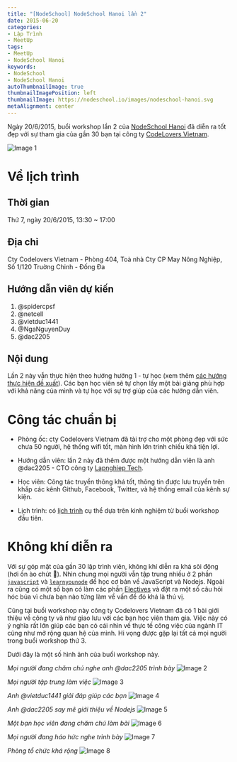 ```yaml
---
title: "[NodeSchool] NodeSchool Hanoi lần 2"
date: 2015-06-20
categories:
- Lập Trình
- MeetUp
tags:
- MeetUp
- NodeSchool Hanoi
keywords:
- NodeSchool
- NodeSchool Hanoi
autoThumbnailImage: true
thumbnailImagePosition: left
thumbnailImage: https://nodeschool.io/images/nodeschool-hanoi.svg
metaAlignment: center
---
```

Ngày 20/6/2015, buổi workshop lần 2 của [NodeSchool Hanoi](http://nodeschool.io/hanoi/) đã diễn ra tốt đẹp với sự tham gia của gần 30 bạn tại công ty [CodeLovers Vietnam](http://codelovers.vn/).

![Image 1](https://github.com/nodeschool/hanoi/blob/master/album/HAN%232/7.jpg?raw=true)

# Về lịch trình
## Thời gian
Thứ 7, ngày 20/6/2015, 13:30 ~ 17:00

## Địa chỉ
Cty Codelovers Vietnam - Phòng 404, Toà nhà Cty CP May Nông Nghiệp, Số 1/120 Truờng Chinh - Ðống Ða

## Hướng dẫn viên dự kiến
1. @spidercpsf
2. @netcell
3. @vietduc1441
4. @NgaNguyenDuy
5. @dac2205

## Nội dung
Lần 2 này vẫn thực hiện theo hướng hướng 1 - tự học (xem thêm [các hướng thực hiện đề xuất](https://github.com/nodeschool/hanoi/issues/3)). Các bạn học viên sẽ tự chọn lấy một bài giảng phù hợp với khả năng của mình và tự học với sự trợ giúp của các hướng dẫn viên.

# Công tác chuẩn bị

* Phòng ốc: cty Codelovers Vietnam đã tài trợ cho một phòng đẹp với sức chưa 50 người, hệ thống wifi tốt, màn hình lớn trình chiếu khá tiện lợi.

* Hướng dẫn viên: lần 2 này đã thêm được một hướng dẫn viên là anh @dac2205 - CTO công ty [Lapnghiep Tech](http://lglist.co/).

* Học viên: Công tác truyền thông khá tốt, thông tin được lưu truyền trên khắp các kênh Github, Facebook, Twitter, và hệ thống email của kênh sự kiện.

* Lịch trình: có [lịch trình](https://github.com/nodeschool/hanoi/issues/10) cụ thể dựa trên kinh nghiệm từ buổi workshop đầu tiên.

# Không khí diễn ra

Với sự góp mặt của gần 30 lập trình viên, không khí diễn ra khá sôi động (hơi ồn ào chút :dancers:). Nhìn chung mọi người vẫn tập trung nhiều ở 2 phần [`javascript`](https://github.com/sethvincent/javascripting) và [`learnyounode`](https://github.com/workshopper/learnyounode) để học cơ bản về JavaScript và Nodejs. Ngoài ra cũng có một số bạn có làm các phần [Electives](http://nodeschool.io/#workshopper-list) và đặt ra một số câu hỏi hóc búa vì chưa bạn nào từng làm về vấn đề đó khá là thú vị.

Cũng tại buổi workshop này công ty Codelovers Vietnam đã có 1 bài giới thiệu về công ty và như giao lưu với các bạn học viên tham gia. Việc này có ý nghĩa rất lớn giúp các bạn có cái nhìn về thực tế công việc của ngành IT cũng như mở rộng quan hệ của mình. Hi vọng được gặp lại tất cả mọi người trong buổi workshop thứ 3.

Dưới đây là một số hình ảnh của buổi workshop này.

_Mọi người đang chăm chú nghe anh @dac2205 trình bày_
![Image 2](https://github.com/nodeschool/hanoi/blob/master/album/HAN%232/4.jpg?raw=true)


_Mọi người tập trung làm việc_
![Image 3](https://github.com/nodeschool/hanoi/blob/master/album/HAN%232/1.jpg?raw=true)


_Anh @vietduc1441 giải đáp giúp các bạn_
![Image 4](https://github.com/nodeschool/hanoi/blob/master/album/HAN%232/2.jpg?raw=true)


_Anh @dac2205 say mê giới thiệu về Nodejs_
![Image 5](https://github.com/nodeschool/hanoi/blob/master/album/HAN%232/3.jpg?raw=true)


_Một bạn học viên đang chăm chú làm bài_
![Image 6](https://github.com/nodeschool/hanoi/blob/master/album/HAN%232/5.jpg?raw=true)


_Mọi người đang háo hức nghe trình bày_
![Image 7](https://github.com/nodeschool/hanoi/blob/master/album/HAN%232/6.jpg?raw=true)


_Phòng tổ chức khá rộng_
![Image 8](https://github.com/nodeschool/hanoi/blob/master/album/HAN%232/8.jpg?raw=true)
